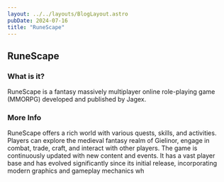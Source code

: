 ```yaml
---
layout: ../../layouts/BlogLayout.astro
pubDate: 2024-07-16
title: "RuneScape"
---
```


## RuneScape

### What is it?

RuneScape is a fantasy massively multiplayer online role-playing game (MMORPG) developed and published by Jagex. 

### More Info

RuneScape offers a rich world with various quests, skills, and activities. Players can explore the medieval fantasy realm of Gielinor, engage in combat, trade, craft, and interact with other players. The game is continuously updated with new content and events. It has a vast player base and has evolved significantly since its initial release, incorporating modern graphics and gameplay mechanics wh
